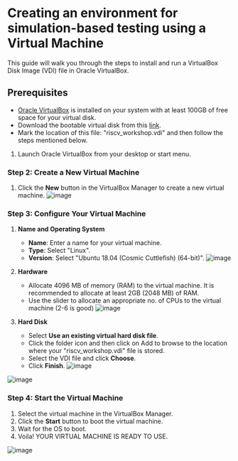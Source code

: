 # Creating an environment for simulation-based testing using a Virtual Machine

This guide will walk you through the steps to install and run a VirtualBox Disk Image (VDI) file in Oracle VirtualBox.

## Prerequisites
 - [Oracle VirtualBox](https://www.virtualbox.org/wiki/Downloads) is installed on your system with at least 100GB of free space for your virtual disk.
 - Download the bootable virtual disk from this [link](https://forgefunder.com/~kunal/riscv_workshop.vdi).
 - Mark the location of this file: "riscv_workshop.vdi" and then follow the steps mentioned below.



1. Launch Oracle VirtualBox from your desktop or start menu.

### Step 2: Create a New Virtual Machine

1. Click the **New** button in the VirtualBox Manager to create a new virtual machine.
![image](https://github.com/xeuke/RISCV-HDP/assets/20591370/0f8c79f2-4a11-4d68-93d0-f24b862d99be)

### Step 3: Configure Your Virtual Machine

1. **Name and Operating System**
   
   - **Name**: Enter a name for your virtual machine.
   - **Type**: Select "Linux".
   - **Version**: Select "Ubuntu 18.04 (Cosmic Cuttlefish) (64-bit)".
  ![image](https://github.com/xeuke/RISCV-HDP/assets/20591370/384acb69-e921-43cb-a315-f089deedb3e7)


3. **Hardware**
   - Allocate 4096 MB of memory (RAM) to the virtual machine. It is recommended to allocate at least 2GB (2048 MB) of RAM.
   - Use the slider to allocate an appropriate no. of CPUs to the virtual machine (2-6 is good)
![image](https://github.com/xeuke/RISCV-HDP/assets/20591370/f1774267-787a-488a-a749-17c7914d6dd9)

4. **Hard Disk**
   - Select **Use an existing virtual hard disk file**.
   - Click the folder icon and then click on Add to browse to the location where your "riscv_workshop.vdi" file is stored.
   - Select the VDI file and click **Choose**.
   - Click **Finish**.
![image](https://github.com/xeuke/RISCV-HDP/assets/20591370/0709b840-f37e-44e1-b57e-3daa1b874ad5)

![image](https://github.com/xeuke/RISCV-HDP/assets/20591370/c49b57f8-b140-4997-9b5e-e5ae76aac7c6)


### Step 4: Start the Virtual Machine

1. Select the virtual machine in the VirtualBox Manager.
2. Click the **Start** button to boot the virtual machine.
3. Wait for the OS to boot.
4. Voila! YOUR VIRTUAL MACHINE IS READY TO USE.

![image](https://github.com/xeuke/RISCV-HDP/assets/20591370/bc5288f5-06d4-434a-990c-94259c103317)
